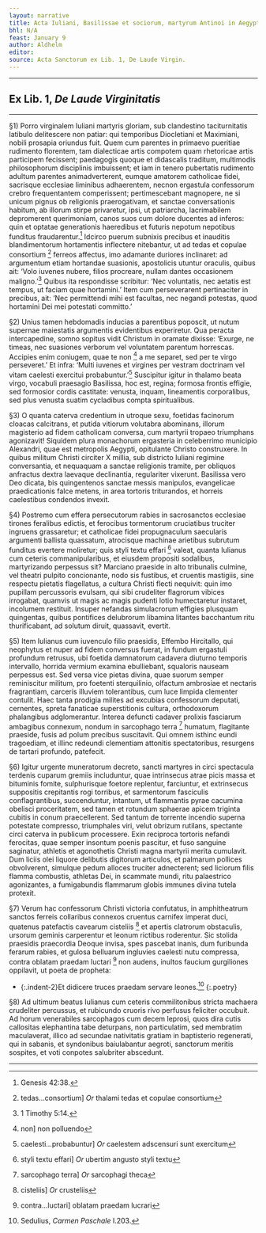 ```yaml
---
layout: narrative
title: Acta Iuliani, Basilissae et sociorum, martyrum Antinoi in Aegypto
bhl: N/A
feast: January 9
author: Aldhelm
editor:
source: Acta Sanctorum ex Lib. 1, De Laude Virgin.
---
```


---

## Ex Lib. 1, *De Laude Virginitatis*

---

§1) Porro virginalem Iuliani martyris gloriam, sub clandestino taciturnitatis latibulo delitescere non patiar: qui temporibus Diocletiani et Maximiani, nobili prosapia oriundus fuit. Quem cum parentes in primaevo pueritiae rudimento florentem, tam dialecticae artis compotem quam rhetoricae artis participem fecissent; paedagogis quoque et didascalis traditum, multimodis philosophorum disciplinis imbuissent; et iam in tenero pubertatis rudimento adultum parentes animadverterent, eumque amatorem catholicae fidei, sacrisque ecclesiae liminibus adhaerentem, necnon ergastula confessorum crebro frequentantem comperissent; pertimescebant magnopere, ne si unicum pignus ob religionis praerogativam, et sanctae conversationis habitum, ab illorum stirpe privaretur, ipsi, ut patriarcha, lacrimabilem depromerent querimoniam, canos suos cum dolore ducentes ad inferos: quin et optatae generationis haeredibus et futuris nepotum nepotibus funditus fraudarentur.[^1] Idcirco puerum subnixis precibus et inauditis blandimentorum hortamentis inflectere nitebantur, ut ad tedas et copulae consortium [^2] ferreos affectus, imo adamante duriores inclinaret: ad argumentum etiam hortandae suasionis, apostolicis utuntur oraculis, quibus ait: ‘Volo iuvenes nubere, filios procreare, nullam dantes occasionem maligno.’[^3] Quibus ita respondisse scribitur: ‘Nec voluntatis, nec aetatis est tempus, ut faciam quae hortamini.’ Item cum perseverarent pertinaciter in precibus, ait: ‘Nec permittendi mihi est facultas, nec negandi potestas, quod hortamini Dei mei potestati committo.’

§2) Unius tamen hebdomadis inducias a parentibus poposcit, ut nutum supernae maiestatis argumentis evidentibus experiretur. Qua peracta intercapedine, somno sopitus vidit Christum in oramate dixisse: ‘Exurge, ne timeas, nec suasiones verborum vel voluntatem parentum horrescas. Accipies enim coniugem, quae te non [^4] a me separet, sed per te virgo perseveret.’ Et infra: ‘Multi iuvenes et virgines per vestram doctrinam vel vitam caelesti exercitui probabuntur.’[^5] Suscipitur igitur in thalamo beata virgo, vocabuli praesagio Basilissa, hoc est, regina; formosa frontis effigie, sed formosior cordis castitate: venusta, inquam, lineamentis corporalibus, sed plus venusta suatim cycladibus compta spiritualibus.

§3) O quanta caterva credentium in utroque sexu, foetidas facinorum cloacas calcitrans, et putida vitiorum volutabra abominans, illorum magisterio ad fidem catholicam conversa, cum martyrii tropaeo triumphans agonizavit! Siquidem plura monachorum ergasteria in celeberrimo municipio Alexandri, quae est metropolis Aegypti, opitulante Christo construxere. In quibus militum Christi circiter X millia, sub districto Iuliani regimine conversantia, et nequaquam a sanctae religionis tramite, per obliquos anfractus dextra laevaque declinantia, regulariter vixerunt. Basilissa vero Deo dicata, bis quingentenos sanctae messis manipulos, evangelicae praedicationis falce metens, in area tortoris triturandos, et horreis caelestibus condendos invexit.

§4) Postremo cum effera persecutorum rabies in sacrosanctos ecclesiae tirones feralibus edictis, et ferocibus tormentorum cruciatibus truciter ingruens grassaretur; et catholicae fidei propugnaculum saecularis argumenti ballista quassatum, atrocisque machinae arietibus subrutum funditus evertere moliretur; quis styli textu effari [^6] valeat, quanta Iulianus cum ceteris commanipularibus, et eiusdem propositi sodalibus, martyrizando perpessus sit? Marciano praeside in alto tribunalis culmine, vel theatri pulpito concionante, nodo sis fustibus, et cruentis mastigiis, sine respectu pietatis flagellatus, a cultura Christi flecti nequivit: quin imo pupillam percussoris evulsam, qui sibi crudeliter flagrorum vibices irrogabat, quamvis ut magis ac magis pudenti lotio humectaretur instaret, incolumem restituit. Insuper nefandas simulacrorum effigies plusquam quingentas, quibus pontifices delubrorum libamina litantes bacchantum ritu thurificabant, ad solutum diruit, quassavit, evertit.

§5) Item Iulianus cum iuvenculo filio praesidis, Effembo Hircitallo, qui neophytus et nuper ad fidem conversus fuerat, in fundum ergastuli profundum retrusus, ubi foetida damnatorum cadavera diuturno temporis intervallo, horrida vermium examina ebulliebant, squaloris nauseam perpessus est. Sed versa vice pietas divina, quae suorum semper reminiscitur militum, pro foetenti sterquilinio, olfactum ambrosiae et nectaris fragrantiam, carceris illuviem tolerantibus, cum luce limpida clementer contulit. Haec tanta prodigia milites ad excubias confessorum deputati, cernentes, spreta fanaticae superstitionis cultura, orthodoxorum phalangibus adglomerantur. Interea defuncti cadaver prolixis fasciarum ambagibus connexum, nondum in sarcophago terra [^7] humatum, flagitante praeside, fusis ad polum precibus suscitavit. Qui omnem isthinc eundi tragoediam, et illinc redeundi clementiam attonitis spectatoribus, resurgens de tartari profundo, patefecit.

§6) Igitur urgente muneratorum decreto, sancti martyres in circi spectacula terdenis cuparum gremiis includuntur, quae intrinsecus atrae picis massa et bituminis fomite, sulphurisque foetore replentur, farciuntur, et extrinsecus suppositis crepitantis rogi torribus, et sarmentorum fasciculis conflagrantibus, succenduntur, intantum, ut flammantis pyrae cacumina obelisci proceritatem, sed tamen et rotundum sphaerae apicem triginta cubitis in conum praecellerent. Sed tantum de torrente incendio superna potestate compresso, triumphales viri, velut obrizum rutilans, spectante circi caterva in publicum processere. Exin reciproca tortoris nefandi ferocitas, quae semper insontum poenis pascitur, et fuso sanguine saginatur, athletis et agonothetis Christi magna martyrii merita cumulavit. Dum liciis olei liquore delibutis digitorum articulos, et palmarum pollices obvolverent, simulque pedum alloces truciter adnecterent; sed liciorum filis flamma combustis, athletas Dei, in scammate mundi, ritu palaestrico agonizantes, a fumigabundis flammarum globis immunes divina tutela protexit.

§7) Verum hac confessorum Christi victoria confutatus, in amphitheatrum sanctos ferreis collaribus connexos cruentus carnifex imperat duci, quatenus patefactis cavearum cisteliis [^8] et apertis clatrorum obstaculis, ursorum geminis carperentur et leonum rictibus roderentur. Sic stolida praesidis praecordia Deoque invisa, spes pascebat inanis, dum furibunda ferarum rabies, et gulosa belluarum ingluvies caelesti nutu compressa, contra oblatam praedam luctari [^9] non audens, inultos faucium gurgiliones oppilavit, ut poeta de propheta:

- {:.indent-2}Et didicere truces praedam servare leones.[^10]
{:.poetry}

§8) Ad ultimum beatus Iulianus cum ceteris commilitonibus stricta machaera crudeliter percussus, et rubicundo cruoris rivo perfusus feliciter occubuit. Ad horum venerabiles sarcophagos cum decem leprosi, quos dira cutis callositas elephantina tabe deturpans, non particulatim, sed membratim maculaverat, illico ad secundae nativitatis gratiam in baptisterio regenerati, qui in sabanis, et syndonibus baiulabantur aegroti, sanctorum meritis sospites, et voti conpotes salubriter abscedunt.

---

[^1]: Genesis 42:38.
[^2]: tedas…consortium] *Or* thalami tedas et copulae consortium
[^3]: 1 Timothy 5:14.
[^4]: non] non polluendo
[^5]: caelesti…probabuntur] *Or* caelestem adscensuri sunt exercitum
[^6]: styli textu effari] *Or* ubertim angusto styli textu
[^7]: sarcophago terra] *Or* sarcophagi theca
[^8]: cisteliis] *Or* crusteliis
[^9]: contra…luctari] oblatam praedam lucrari
[^10]: Sedulius, *Carmen Paschale* I.203. 
